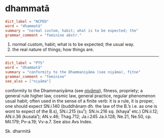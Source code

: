 # dhammatā

``` toml
dict_label = "NCPED"
word = "dhammatā"
summary = "normal custom, habit; what is to be expected; the"
grammar_comment = "feminine abstr."
```

1. normal custom, habit; what is to be expected; the usual way.
2. the real nature of things; how things are.

--------------------

``` toml
dict_label = "PTS"
word = "dhammatā"
summary = "conformity to the Dhammaniyāma (see niyāma), fitne"
grammar_comment = "feminine"
see_also = ["niyāma"]
```

conformity to the Dhammaniyāma (see *[niyāma](niyāma.md)*), fitness, propriety; a general rule higher law, cosmic law, general practice, regular phenomenon usual habit; often used in the sense of a finite verb: it is a rule, it is proper, one should expect SN.i.140 (buddhānaṃ dh. the law of the B.’s i.e. as one is wont to expect of the B.s), SN.i.215 (su˚); SN.iv.216 sq. (khaya˚ etc.) DN.ii.12; AN.ii.36 (kusala˚); AN.v.46; Thag.712; Ja.i.245 Ja.ii.128; Ne.21, Ne.50, cp. Mil.179; Pv\-a.19; Vv\-a.7. See also Avs Index.

Sk. dharmitā

